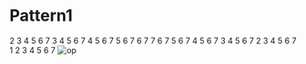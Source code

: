 # Pattern1
 2 3 4 5 6 7 
  3 4 5 6 7 
   4 5 6 7 
    5 6 7 
     6 7 
      7 
     6 7 
    5 6 7 
   4 5 6 7 
  3 4 5 6 7 
 2 3 4 5 6 7 
1 2 3 4 5 6 7 
![op](https://user-images.githubusercontent.com/115396834/209465991-c5478269-a05d-4669-b0b0-8ce13ca41347.png)
